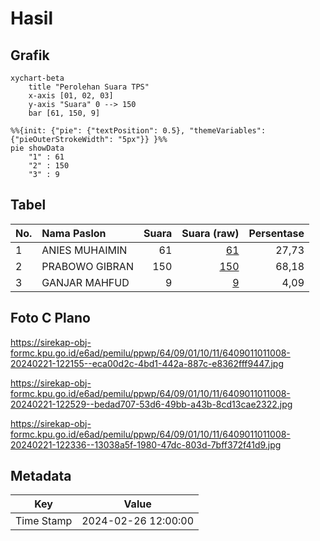 # Hasil

## Grafik

```mermaid
xychart-beta
    title "Perolehan Suara TPS"
    x-axis [01, 02, 03]
    y-axis "Suara" 0 --> 150
    bar [61, 150, 9]
```

```mermaid
%%{init: {"pie": {"textPosition": 0.5}, "themeVariables": {"pieOuterStrokeWidth": "5px"}} }%%
pie showData
    "1" : 61
    "2" : 150
    "3" : 9
```

## Tabel

| No. | Nama Paslon    | Suara | Suara (raw) | Persentase |
|:--- |:-------------- | -----:| -----------:| ----------:|
| 1   | ANIES MUHAIMIN | 61    | [61][p-1]   | 27,73      |
| 2   | PRABOWO GIBRAN | 150   | [150][p-2]  | 68,18      |
| 3   | GANJAR MAHFUD  | 9     | [9][p-3]    | 4,09       |


[p-1]: https://github.com/gigit-pemilu/pemilu-2024-64-kalimantan-timur/blob/main/pilpres/hitung-suara/sub/64-kalimantan-timur/sub/09-penajam-paser-utara/sub/01-penajam/sub/1011-penajam/sub/008-tps/sub/paslon-1.txt
[p-2]: https://github.com/gigit-pemilu/pemilu-2024-64-kalimantan-timur/blob/main/pilpres/hitung-suara/sub/64-kalimantan-timur/sub/09-penajam-paser-utara/sub/01-penajam/sub/1011-penajam/sub/008-tps/sub/paslon-2.txt
[p-3]: https://github.com/gigit-pemilu/pemilu-2024-64-kalimantan-timur/blob/main/pilpres/hitung-suara/sub/64-kalimantan-timur/sub/09-penajam-paser-utara/sub/01-penajam/sub/1011-penajam/sub/008-tps/sub/paslon-3.txt

## Foto C Plano

https://sirekap-obj-formc.kpu.go.id/e6ad/pemilu/ppwp/64/09/01/10/11/6409011011008-20240221-122155--eca00d2c-4bd1-442a-887c-e8362fff9447.jpg

https://sirekap-obj-formc.kpu.go.id/e6ad/pemilu/ppwp/64/09/01/10/11/6409011011008-20240221-122529--bedad707-53d6-49bb-a43b-8cd13cae2322.jpg

https://sirekap-obj-formc.kpu.go.id/e6ad/pemilu/ppwp/64/09/01/10/11/6409011011008-20240221-122336--13038a5f-1980-47dc-803d-7bff372f41d9.jpg


## Metadata

| Key        | Value               |
| ---------- | ------------------- |
| Time Stamp | 2024-02-26 12:00:00 |



